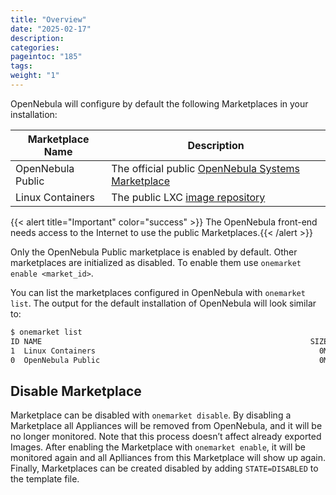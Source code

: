 ```yaml
---
title: "Overview"
date: "2025-02-17"
description:
categories:
pageintoc: "185"
tags:
weight: "1"
---
```


<a id="public-marketplaces-overview"></a>

<!--# Public Marketplaces -->

OpenNebula will configure by default the following Marketplaces in your installation:

| Marketplace Name   | Description                                                                                 |
|--------------------|---------------------------------------------------------------------------------------------|
| OpenNebula Public  | The official public [OpenNebula Systems Marketplace](http://marketplace.opennebula.systems) |
| Linux Containers   | The public LXC [image repository](https://images.linuxcontainers.org)                       |

{{< alert title="Important" color="success" >}}
The OpenNebula front-end needs access to the Internet to use the public Marketplaces.{{< /alert >}} 

Only the OpenNebula Public marketplace is enabled by default. Other marketplaces are initialized as disabled. To enable them use `onemarket enable <market_id>`.

You can list the marketplaces configured in OpenNebula with `onemarket list`. The output for the default installation of OpenNebula will look similar to:

```default
$ onemarket list
ID NAME                                                            SIZE AVAIL   APPS MAD     ZONE STAT
1  Linux Containers                                                  0M -          0 linuxco    0 off
0  OpenNebula Public                                                 0M -         48 one        0 on
```

<a id="marketplace-disable"></a>

## Disable Marketplace

Marketplace can be disabled with `onemarket disable`. By disabling a Marketplace all Appliances will be removed from OpenNebula, and it will be no longer monitored. Note that this process doesn’t affect already exported Images. After enabling the Marketplace with `onemarket enable`, it will be monitored again and all Aplliances from this Marketplace will show up again. Finally, Marketplaces can be created disabled by adding `STATE=DISABLED` to the template file.
